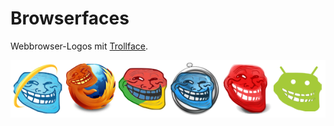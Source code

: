 Browserfaces
============

Webbrowser-Logos mit [Trollface](http://knowyourmeme.com/memes/trollface-coolface-problem).

![Alle Trollface-Browser](https://github.com/SirPepe/Browserfaces/raw/master/index.png)
